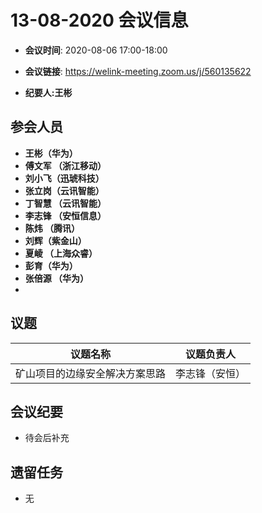 # 13-08-2020 会议信息  

-  **会议时间**: 2020-08-06  17:00-18:00
-  **会议链接**: https://welink-meeting.zoom.us/j/560135622    

-  **纪要人:王彬**   

## 参会人员
-  **王彬（华为）** 
-  **傅文军 （浙江移动）** 
-  **刘小飞（迅琥科技）**  
-  **张立岗（云讯智能）**
-  **丁智慧 （云讯智能）**  
-  **李志锋  （安恒信息）**  
-  **陈炜  （腾讯）**  
-  **刘辉（紫金山）**  
-  **夏崚 （上海众睿）**  
-  **彭育（华为）**  
-  **张倍源 （华为）** 
-  


## 议题

议题名称 | 议题负责人
---- | ----
矿山项目的边缘安全解决方案思路 | 李志锋（安恒）

 

## 会议纪要
-   待会后补充
## 遗留任务
-   无